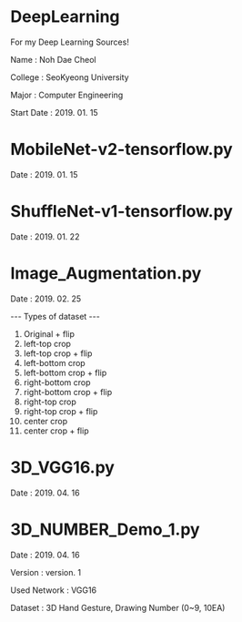 # DeepLearning
For my Deep Learning Sources!


Name : Noh Dae Cheol

College : SeoKyeong University

Major : Computer Engineering

Start Date : 2019. 01. 15



# MobileNet-v2-tensorflow.py
Date : 2019. 01. 15



# ShuffleNet-v1-tensorflow.py
Date : 2019. 01. 22



# Image_Augmentation.py
Date : 2019. 02. 25

--- Types of dataset ---
1. Original + flip
2. left-top crop
3. left-top crop + flip
4. left-bottom crop
5. left-bottom crop + flip
6. right-bottom crop
7. right-bottom crop + flip
8. right-top crop
9. right-top crop + flip
10. center crop
11. center crop + flip



# 3D_VGG16.py
Date : 2019. 04. 16



# 3D_NUMBER_Demo_1.py
Date : 2019. 04. 16

Version : version. 1

Used Network : VGG16

Dataset : 3D Hand Gesture, Drawing Number (0~9, 10EA)

